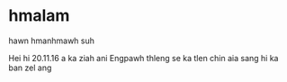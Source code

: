 # hmalam
hawn hmanhmawh suh

Hei hi 20.11.16 a ka ziah ani
Engpawh thleng se ka tlen chin aia sang hi ka ban zel ang

